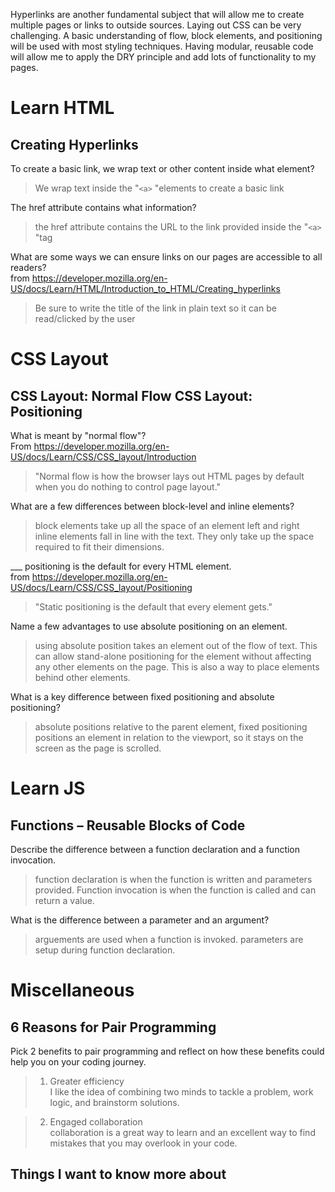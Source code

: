 Hyperlinks are another fundamental subject that will allow me to create multiple pages or links to outside sources. Laying out CSS can be very challenging. A basic understanding of flow, block elements, and positioning will be used with most styling techniques. Having modular, reusable code will allow me to apply the DRY principle and add lots of functionality to my pages. 

# Learn HTML
## Creating Hyperlinks

To create a basic link, we wrap text or other content inside what element?  
>We wrap text inside the "`<a>` "elements to create a basic link


The href attribute contains what information?  
>the href attribute contains the URL to the link provided inside the "`<a>` "tag  


What are some ways we can ensure links on our pages are accessible to all readers?   
from https://developer.mozilla.org/en-US/docs/Learn/HTML/Introduction_to_HTML/Creating_hyperlinks  
  > Be sure to write the title of the link in plain text so it can be read/clicked by the user  


# CSS Layout  
## CSS Layout: Normal Flow CSS Layout: Positioning  

What is meant by "normal flow"?   
From https://developer.mozilla.org/en-US/docs/Learn/CSS/CSS_layout/Introduction  
  > "Normal flow is how the browser lays out HTML pages by default when you do nothing to control page layout."  


What are a few differences between block-level and inline elements?  
>block elements take up all the space of an element left and right  
>inline elements fall in line with the text. They only take up the space required to fit their dimensions.  


___ positioning is the default for every HTML element.  
  from https://developer.mozilla.org/en-US/docs/Learn/CSS/CSS_layout/Positioning  
> "Static positioning is the default that every element gets."  


Name a few advantages to use absolute positioning on an element.  
> using absolute position takes an element out of the flow of text. This can allow stand-alone positioning for the element without affecting any other elements on the page. This is also a way to place elements behind other elements.


What is a key difference between fixed positioning and absolute positioning?  
>absolute positions relative to the parent element, fixed positioning positions an element in relation to the viewport, so it stays on the screen as the page is scrolled. 

# Learn JS
## Functions – Reusable Blocks of Code  

Describe the difference between a function declaration and a function invocation.
>function declaration is when the function is written and parameters provided. Function invocation is when the function is called and can return a value.


What is the difference between a parameter and an argument?  
>arguements are used when a function is invoked. parameters are setup during function declaration. 


# Miscellaneous  
## 6 Reasons for Pair Programming  

Pick 2 benefits to pair programming and reflect on how these benefits could help you on your coding journey.  
> 1. Greater efficiency  
> I like the idea of combining two minds to tackle a problem, work logic, and brainstorm solutions.  

>2. Engaged collaboration  
>collaboration is a great way to learn and an excellent way to find mistakes that you may overlook in your code.  
## Things I want to know more about  




